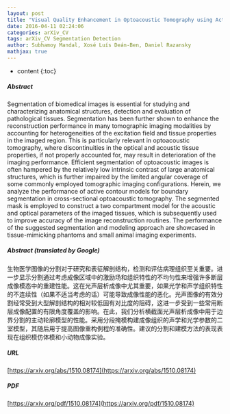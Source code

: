 ```yaml
---
layout: post
title: "Visual Quality Enhancement in Optoacoustic Tomography using Active Contour Segmentation Priors"
date: 2016-04-11 02:24:06
categories: arXiv_CV
tags: arXiv_CV Segmentation Detection
author: Subhamoy Mandal, Xosé Luís Deán-Ben, Daniel Razansky
mathjax: true
---
```


* content
{:toc}

##### Abstract
Segmentation of biomedical images is essential for studying and characterizing anatomical structures, detection and evaluation of pathological tissues. Segmentation has been further shown to enhance the reconstruction performance in many tomographic imaging modalities by accounting for heterogeneities of the excitation field and tissue properties in the imaged region. This is particularly relevant in optoacoustic tomography, where discontinuities in the optical and acoustic tissue properties, if not properly accounted for, may result in deterioration of the imaging performance. Efficient segmentation of optoacoustic images is often hampered by the relatively low intrinsic contrast of large anatomical structures, which is further impaired by the limited angular coverage of some commonly employed tomographic imaging configurations. Herein, we analyze the performance of active contour models for boundary segmentation in cross-sectional optoacoustic tomography. The segmented mask is employed to construct a two compartment model for the acoustic and optical parameters of the imaged tissues, which is subsequently used to improve accuracy of the image reconstruction routines. The performance of the suggested segmentation and modeling approach are showcased in tissue-mimicking phantoms and small animal imaging experiments.

##### Abstract (translated by Google)
生物医学图像的分割对于研究和表征解剖结构，检测和评估病理组织至关重要。进一步显示分割通过考虑成像区域中的激励场和组织特性的不均匀性来增强许多断层成像模态中的重建性能。这在光声层析成像中尤其重要，如果光学和声学组织特性的不连续性（如果不适当考虑的话）可能导致成像性能的恶化。光声图像的有效分割经常受到大型解剖结构的相对较低固有对比度的阻碍，这进一步受到一些常用断层成像配置的有限角度覆盖的影响。在此，我们分析横截面光声层析成像中用于边界分割的主动轮廓模型的性能。采用分段掩模构建成像组织的声学和光学参数的二室模型，其随后用于提高图像重构例程的准确性。建议的分割和建模方法的表现表现在组织模仿体模和小动物成像实验。

##### URL
[https://arxiv.org/abs/1510.08174](https://arxiv.org/abs/1510.08174)

##### PDF
[https://arxiv.org/pdf/1510.08174](https://arxiv.org/pdf/1510.08174)

